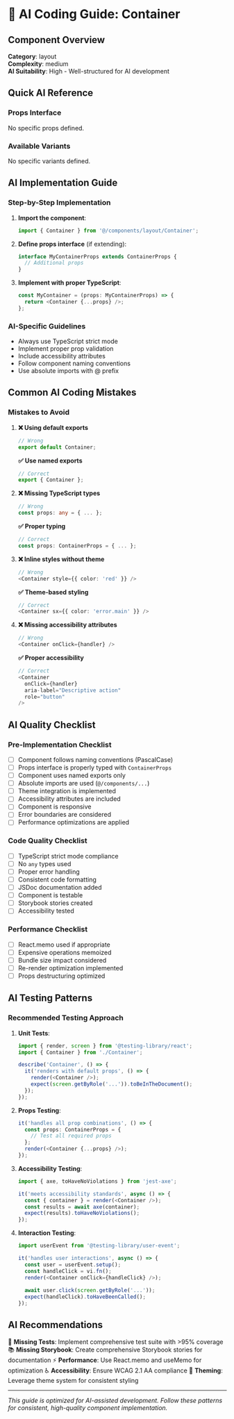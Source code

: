 # 🤖 AI Coding Guide: Container

## Component Overview

**Category**: layout  
**Complexity**: medium  
**AI Suitability**: High - Well-structured for AI development

## Quick AI Reference

### Props Interface
No specific props defined.

### Available Variants
No specific variants defined.

## AI Implementation Guide

### Step-by-Step Implementation

1. **Import the component**:
   ```typescript
   import { Container } from '@/components/layout/Container';
   ```

2. **Define props interface** (if extending):
   ```typescript
   interface MyContainerProps extends ContainerProps {
     // Additional props
   }
   ```

3. **Implement with proper TypeScript**:
   ```typescript
   const MyContainer = (props: MyContainerProps) => {
     return <Container {...props} />;
   };
   ```

### AI-Specific Guidelines

- Always use TypeScript strict mode
- Implement proper prop validation
- Include accessibility attributes
- Follow component naming conventions
- Use absolute imports with @ prefix

## Common AI Coding Mistakes

### Mistakes to Avoid

1. **❌ Using default exports**
   ```typescript
   // Wrong
   export default Container;
   ```
   
   **✅ Use named exports**
   ```typescript
   // Correct
   export { Container };
   ```

2. **❌ Missing TypeScript types**
   ```typescript
   // Wrong
   const props: any = { ... };
   ```
   
   **✅ Proper typing**
   ```typescript
   // Correct
   const props: ContainerProps = { ... };
   ```

3. **❌ Inline styles without theme**
   ```typescript
   // Wrong
   <Container style={{ color: 'red' }} />
   ```
   
   **✅ Theme-based styling**
   ```typescript
   // Correct
   <Container sx={{ color: 'error.main' }} />
   ```

4. **❌ Missing accessibility attributes**
   ```typescript
   // Wrong
   <Container onClick={handler} />
   ```
   
   **✅ Proper accessibility**
   ```typescript
   // Correct
   <Container 
     onClick={handler}
     aria-label="Descriptive action"
     role="button"
   />
   ```

## AI Quality Checklist

### Pre-Implementation Checklist

- [ ] Component follows naming conventions (PascalCase)
- [ ] Props interface is properly typed with `ContainerProps`
- [ ] Component uses named exports only
- [ ] Absolute imports are used (`@/components/...`)
- [ ] Theme integration is implemented
- [ ] Accessibility attributes are included
- [ ] Component is responsive
- [ ] Error boundaries are considered
- [ ] Performance optimizations are applied

### Code Quality Checklist

- [ ] TypeScript strict mode compliance
- [ ] No `any` types used
- [ ] Proper error handling
- [ ] Consistent code formatting
- [ ] JSDoc documentation added
- [ ] Component is testable
- [ ] Storybook stories created
- [ ] Accessibility tested

### Performance Checklist

- [ ] React.memo used if appropriate
- [ ] Expensive operations memoized
- [ ] Bundle size impact considered
- [ ] Re-render optimization implemented
- [ ] Props destructuring optimized

## AI Testing Patterns

### Recommended Testing Approach

1. **Unit Tests**:
   ```typescript
   import { render, screen } from '@testing-library/react';
   import { Container } from './Container';
   
   describe('Container', () => {
     it('renders with default props', () => {
       render(<Container />);
       expect(screen.getByRole('...')).toBeInTheDocument();
     });
   });
   ```

2. **Props Testing**:
   ```typescript
   it('handles all prop combinations', () => {
     const props: ContainerProps = {
       // Test all required props
     };
     render(<Container {...props} />);
   });
   ```

3. **Accessibility Testing**:
   ```typescript
   import { axe, toHaveNoViolations } from 'jest-axe';
   
   it('meets accessibility standards', async () => {
     const { container } = render(<Container />);
     const results = await axe(container);
     expect(results).toHaveNoViolations();
   });
   ```

4. **Interaction Testing**:
   ```typescript
   import userEvent from '@testing-library/user-event';
   
   it('handles user interactions', async () => {
     const user = userEvent.setup();
     const handleClick = vi.fn();
     render(<Container onClick={handleClick} />);
     
     await user.click(screen.getByRole('...'));
     expect(handleClick).toHaveBeenCalled();
   });
   ```

## AI Recommendations

🧪 **Missing Tests**: Implement comprehensive test suite with >95% coverage
📚 **Missing Storybook**: Create comprehensive Storybook stories for documentation
⚡ **Performance**: Use React.memo and useMemo for optimization
♿ **Accessibility**: Ensure WCAG 2.1 AA compliance
🎨 **Theming**: Leverage theme system for consistent styling

---

*This guide is optimized for AI-assisted development. Follow these patterns for consistent, high-quality component implementation.*
